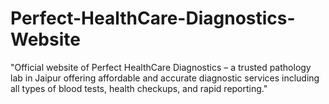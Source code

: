 # Perfect-HealthCare-Diagnostics-Website
"Official website of Perfect HealthCare Diagnostics – a trusted pathology lab in Jaipur offering affordable and accurate diagnostic services including all types of blood tests, health checkups, and rapid reporting."
